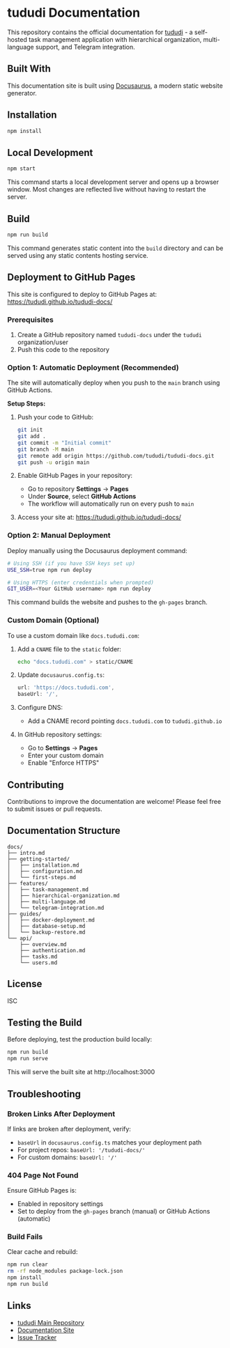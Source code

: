 # tududi Documentation

This repository contains the official documentation for [tududi](https://tududi.com) - a self-hosted task management application with hierarchical organization, multi-language support, and Telegram integration.

## Built With

This documentation site is built using [Docusaurus](https://docusaurus.io/), a modern static website generator.

## Installation

```bash
npm install
```

## Local Development

```bash
npm start
```

This command starts a local development server and opens up a browser window. Most changes are reflected live without having to restart the server.

## Build

```bash
npm run build
```

This command generates static content into the `build` directory and can be served using any static contents hosting service.

## Deployment to GitHub Pages

This site is configured to deploy to GitHub Pages at: https://tududi.github.io/tududi-docs/

### Prerequisites

1. Create a GitHub repository named `tududi-docs` under the `tududi` organization/user
2. Push this code to the repository

### Option 1: Automatic Deployment (Recommended)

The site will automatically deploy when you push to the `main` branch using GitHub Actions.

**Setup Steps:**

1. Push your code to GitHub:
   ```bash
   git init
   git add .
   git commit -m "Initial commit"
   git branch -M main
   git remote add origin https://github.com/tududi/tududi-docs.git
   git push -u origin main
   ```

2. Enable GitHub Pages in your repository:
   - Go to repository **Settings** → **Pages**
   - Under **Source**, select **GitHub Actions**
   - The workflow will automatically run on every push to `main`

3. Access your site at: https://tududi.github.io/tududi-docs/

### Option 2: Manual Deployment

Deploy manually using the Docusaurus deployment command:

```bash
# Using SSH (if you have SSH keys set up)
USE_SSH=true npm run deploy

# Using HTTPS (enter credentials when prompted)
GIT_USER=<Your GitHub username> npm run deploy
```

This command builds the website and pushes to the `gh-pages` branch.

### Custom Domain (Optional)

To use a custom domain like `docs.tududi.com`:

1. Add a `CNAME` file to the `static` folder:
   ```bash
   echo "docs.tududi.com" > static/CNAME
   ```

2. Update `docusaurus.config.ts`:
   ```typescript
   url: 'https://docs.tududi.com',
   baseUrl: '/',
   ```

3. Configure DNS:
   - Add a CNAME record pointing `docs.tududi.com` to `tududi.github.io`

4. In GitHub repository settings:
   - Go to **Settings** → **Pages**
   - Enter your custom domain
   - Enable "Enforce HTTPS"

## Contributing

Contributions to improve the documentation are welcome! Please feel free to submit issues or pull requests.

## Documentation Structure

```
docs/
├── intro.md
├── getting-started/
│   ├── installation.md
│   ├── configuration.md
│   └── first-steps.md
├── features/
│   ├── task-management.md
│   ├── hierarchical-organization.md
│   ├── multi-language.md
│   └── telegram-integration.md
├── guides/
│   ├── docker-deployment.md
│   ├── database-setup.md
│   └── backup-restore.md
└── api/
    ├── overview.md
    ├── authentication.md
    ├── tasks.md
    └── users.md
```

## License

ISC

## Testing the Build

Before deploying, test the production build locally:

```bash
npm run build
npm run serve
```

This will serve the built site at http://localhost:3000

## Troubleshooting

### Broken Links After Deployment

If links are broken after deployment, verify:
- `baseUrl` in `docusaurus.config.ts` matches your deployment path
- For project repos: `baseUrl: '/tududi-docs/'`
- For custom domains: `baseUrl: '/'`

### 404 Page Not Found

Ensure GitHub Pages is:
- Enabled in repository settings
- Set to deploy from the `gh-pages` branch (manual) or GitHub Actions (automatic)

### Build Fails

Clear cache and rebuild:
```bash
npm run clear
rm -rf node_modules package-lock.json
npm install
npm run build
```

## Links

- [tududi Main Repository](https://github.com/tududi/tududi)
- [Documentation Site](https://tududi.github.io/tududi-docs/)
- [Issue Tracker](https://github.com/tududi/tududi/issues)
